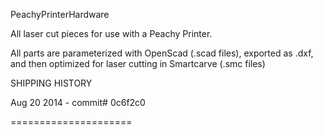 PeachyPrinterHardware

All laser cut pieces for use with a Peachy Printer.



All parts are parameterized with OpenScad (.scad files), exported as .dxf, and then optimized for laser cutting in Smartcarve (.smc files)



SHIPPING HISTORY

Aug 20 2014 - commit# 0c6f2c0



=====================
